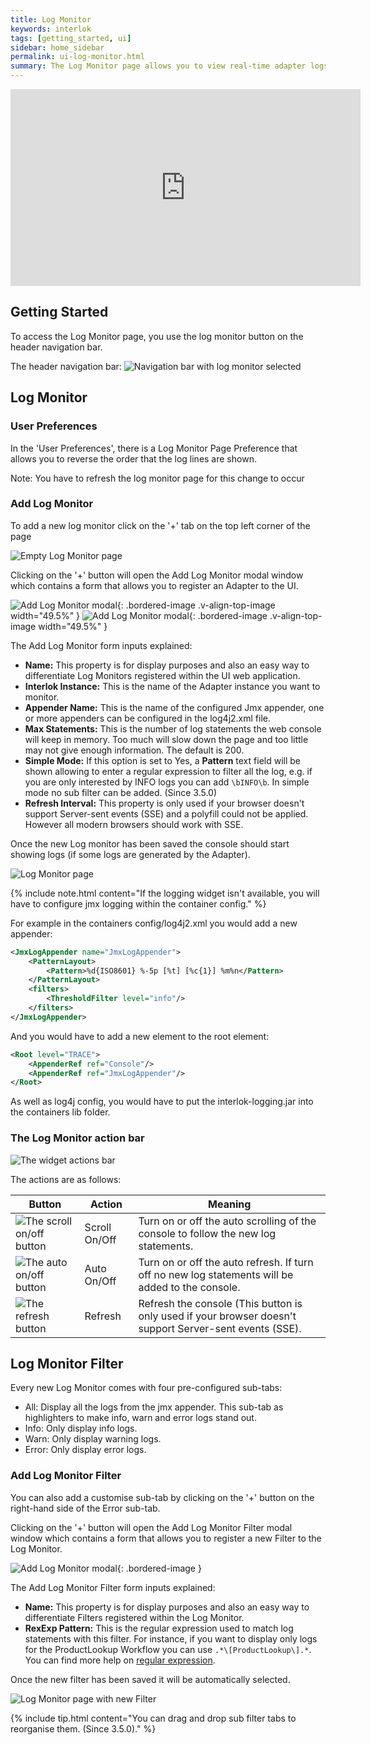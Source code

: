 ```yaml
---
title: Log Monitor
keywords: interlok
tags: [getting_started, ui]
sidebar: home_sidebar
permalink: ui-log-monitor.html
summary: The Log Monitor page allows you to view real-time adapter logs. (Since 3.4.0)
---
```


<iframe width="560" height="315" src="https://www.youtube.com/embed/e9Se9weEgtQ" frameborder="0" allowfullscreen></iframe>

## Getting Started ##

To access the Log Monitor page, you use the log monitor button on the header navigation bar.

The header navigation bar:
 ![Navigation bar with log monitor selected](./images/ui-user-guide/log-monitor-header-navigation.png)

## Log Monitor ##

###  User Preferences ###

In the 'User Preferences', there is a Log Monitor Page Preference that allows you to reverse the order that the log lines are shown.

Note: You have to refresh the log monitor page for this change to occur


### Add Log Monitor ###

To add a new log monitor click on the '+' tab on the top left corner of the page

 ![Empty Log Monitor page](./images/ui-user-guide/log-monitor-page-empty.png)

Clicking on the '+' button will open the Add Log Monitor modal window which contains a form that allows you to register an Adapter to the UI.

 ![Add Log Monitor modal](./images/ui-user-guide/log-monitor-add-modal.png){: .bordered-image .v-align-top-image width="49.5%" } ![Add Log Monitor modal](./images/ui-user-guide/log-monitor-add-modal-simple-mode.png){: .bordered-image .v-align-top-image width="49.5%" }

The Add Log Monitor form inputs explained:

- **Name:** This property is for display purposes and also an easy way to differentiate Log Monitors registered within the UI web application.
- **Interlok Instance:** This is the name of the Adapter instance you want to monitor.
- **Appender Name:** This is the name of the configured Jmx appender, one or more appenders can be configured in the log4j2.xml file.
- **Max Statements:** This is the number of log statements the web console will keep in memory. Too much will slow down the page and too little may not give enough information. The default is 200.
- **Simple Mode:** If this option is set to Yes, a **Pattern** text field will be shown allowing to enter a regular expression to filter all the log, e.g. if you are only interested by INFO logs you can add `\bINFO\b`. In simple mode no sub filter can be added. (Since 3.5.0)
- **Refresh Interval:** This property is only used if your browser doesn't support Server-sent events (SSE) and a polyfill could not be applied. However all modern browsers should work with SSE.

Once the new Log monitor has been saved the console should start showing logs (if some logs are generated by the Adapter).

 ![Log Monitor page](./images/ui-user-guide/log-monitor-page.png)

{% include note.html content="If the logging widget isn't available, you will have to configure jmx logging within the container config." %}

For example in the containers config/log4j2.xml you would add a new appender:

```xml
<JmxLogAppender name="JmxLogAppender">
	<PatternLayout>
		<Pattern>%d{ISO8601} %-5p [%t] [%c{1}] %m%n</Pattern>
    </PatternLayout>
	<filters>
		<ThresholdFilter level="info"/>
	</filters>
</JmxLogAppender>
```

And you would have to add a new element to the root element:

```xml
<Root level="TRACE">
	<AppenderRef ref="Console"/>
	<AppenderRef ref="JmxLogAppender"/>
</Root>
```

As well as log4j config, you would have to put the interlok-logging.jar into the containers lib folder.

### The Log Monitor action bar ###

![The widget actions bar](./images/ui-user-guide/log-monitor-action-bar.png)

The actions are as follows:

Button | Action | Meaning
------------ | ------------- | ------------
![The scroll on/off button](./images/ui-user-guide/log-monitor-scroll-action-btn.png) | Scroll On/Off | Turn on or off the auto scrolling of the console to follow the new log statements.
![The auto on/off button](./images/ui-user-guide/log-monitor-auto-action-btn.png) | Auto On/Off | Turn on or off the auto refresh. If turn off no new log statements will be added to the console.
![The refresh button](./images/ui-user-guide/log-monitor-refresh-action-btn.png) | Refresh | Refresh the console (This button is only used if your browser doesn't support Server-sent events (SSE).

## Log Monitor Filter ##

Every new Log Monitor comes with four pre-configured sub-tabs:

 - All: Display all the logs from the jmx appender. This sub-tab as highlighters to make info, warn and error logs stand out.
 - Info: Only display info logs.
 - Warn: Only display warning logs.
 - Error: Only display error logs.

### Add Log Monitor Filter ###

You can also add a customise sub-tab by clicking on the '+' button on the right-hand side of the Error sub-tab.

Clicking on the '+' button will open the Add Log Monitor Filter modal window which contains a form that allows you to register a new Filter to the Log Monitor.

 ![Add Log Monitor modal](./images/ui-user-guide/log-monitor-add-filter-modal.png){: .bordered-image }

The Add Log Monitor Filter form inputs explained:

- **Name:** This property is for display purposes and also an easy way to differentiate Filters registered within the Log Monitor.
- **RexExp Pattern:** This is the regular expression used to match log statements with this filter. For instance, if you want to display only logs for the ProductLookup Workflow you can use `.*\[ProductLookup\].*`. You can find more help on [regular expression](http://www.w3schools.com/jsref/jsref_obj_regexp.asp).

Once the new filter has been saved it will be automatically selected.

 ![Log Monitor page with new Filter](./images/ui-user-guide/log-monitor-page-new-filter.png)

{% include tip.html content="You can drag and drop sub filter tabs to reorganise them. (Since 3.5.0)." %}

